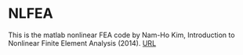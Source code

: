 # NLFEA
This is the matlab nonlinear FEA code by Nam-Ho Kim, Introduction to Nonlinear Finite Element Analysis (2014).
[URL](https://mae.ufl.edu/nkim/INFEM/)
